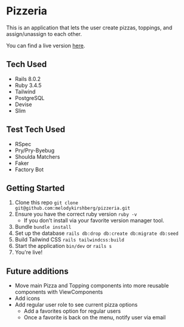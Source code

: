 # Pizzeria
This is an application that lets the user create pizzas, toppings, and assign/unassign to each other. 

You can find a live version [here](https://smassessment-db.onrender.com/).

## Tech Used
- Rails 8.0.2
- Ruby 3.4.5
- Tailwind
- PostgreSQL
- Devise
- Slim
  
## Test Tech Used
- RSpec
- Pry/Pry-Byebug
- Shoulda Matchers
- Faker
- Factory Bot

## Getting Started
1. Clone this repo ```git clone git@github.com:melodykirshberg/pizzeria.git```
2. Ensure you have the correct ruby version ```ruby -v```
   - If you don't install via your favorite version manager tool.
3. Bundle ```bundle install```
4. Set up the database ```rails db:drop db:create db:migrate db:seed```
5. Build Tailwind CSS ```rails tailwindcss:build```
6. Start the application ```bin/dev``` or ```rails s```
7. You're live!

## Future additions
- Move main Pizza and Topping components into more reusable components with ViewComponents
- Add icons
- Add regular user role to see current pizza options
  - Add a favorites option for regular users
  - Once a favorite is back on the menu, notify user via email
  

